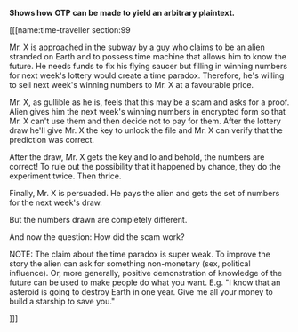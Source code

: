 **Shows how OTP can be made to yield an arbitrary plaintext.**

[[[name:time-traveller section:99

Mr. X is approached in the subway by a guy who claims to be an alien stranded on Earth and to possess time machine that allows him to know the future. He needs funds to fix his flying saucer but filling in winning numbers for next week's lottery would create a time paradox. Therefore, he's willing to sell next week's winning numbers to Mr. X at a favourable price.

Mr. X, as gullible as he is, feels that this may be a scam and asks for a proof. Alien gives him the next week's winning numbers in encrypted form so that Mr. X can't use them and then decide not to pay for them. After the lottery draw he'll give Mr. X the key to unlock the file and Mr. X can verify that the prediction was correct.

After the draw, Mr. X gets the key and lo and behold, the numbers are correct! To rule out the possibility that it happened by chance, they do the experiment twice. Then thrice.

Finally, Mr. X is persuaded. He pays the alien and gets the set of numbers for the next week's draw.

But the numbers drawn are completely different.

And now the question: How did the scam work?

NOTE: The claim about the time paradox is super weak. To improve the story the alien can ask for something non-monetary (sex, political influence). Or, more generally, positive demonstration of knowledge of the future can be used to make people do what you want. E.g. "I know that an asteroid is going to destroy Earth in one year. Give me all your money to build a starship to save you."

]]]
